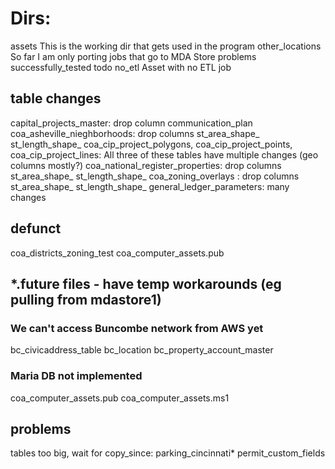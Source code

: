 # Dirs: 
assets                 This is the working dir that gets used in the program
other_locations        So far I am only porting jobs that go to MDA Store
problems               
successfully_tested
todo
no_etl                 Asset with no ETL job

## table changes
capital_projects_master: drop column communication_plan
coa_asheville_nieghborhoods: drop columns st_area_shape_ st_length_shape_
coa_cip_project_polygons, coa_cip_project_points, coa_cip_project_lines: All three of these tables have multiple changes (geo columns mostly?)
coa_national_register_properties: drop columns st_area_shape_ st_length_shape_
coa_zoning_overlays             : drop columns st_area_shape_ st_length_shape_
general_ledger_parameters: many changes


## defunct
coa_districts_zoning_test
coa_computer_assets.pub

## *.future files - have temp workarounds (eg pulling from mdastore1)
### We can't access Buncombe network from AWS yet
bc_civicaddress_table
bc_location
bc_property_account_master

### Maria DB not implemented
coa_computer_assets.pub
coa_computer_assets.ms1

## problems
tables too big, wait for copy_since:
 parking_cincinnati* 
 permit_custom_fields